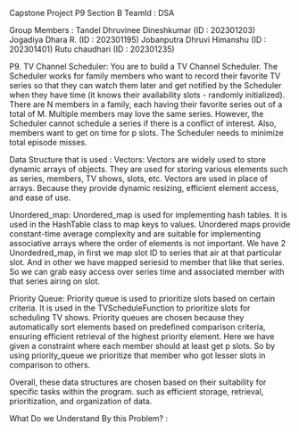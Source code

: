 Capstone Project P9 Section B
TeamId : DSA

Group Members : 
Tandel Dhruvinee Dineshkumar     (ID : 202301203)
Jogadiya Dhara R.                (ID : 202301195)
Jobanputra Dhruvi Himanshu       (ID : 202301401)
Rutu chaudhari                   (ID : 202301235)

P9. TV Channel Scheduler:
You are to build a TV Channel Scheduler. The Scheduler works for family
members who want to record their favorite TV series so that they can watch
them later and get notified by the Scheduler when they have time (it knows their
availability slots - randomly initialized). There are N members in a family, each
having their favorite series out of a total of M. Multiple members may love the
same series. However, the Scheduler cannot schedule a series if there is a
conflict of interest. Also, members want to get on time for p slots. The Scheduler
needs to minimize total episode misses.

Data Structure that is used : 
Vectors: Vectors are widely used to store dynamic arrays of objects. 
        They are used for storing various elements such as series, members, TV shows, slots, etc. 
        Vectors are used in place of arrays. Because they provide dynamic resizing, efficient element access, and ease of use.

Unordered_map: Unordered_map is used for implementing hash tables. 
                It is used in the HashTable class to map keys to values. 
                Unordered maps provide constant-time average complexity and are suitable for implementing associative arrays where the order of elements is not important.
                We have 2 Unordedred_map, in first we map slot ID  to series that air at that particular slot. 
                And in other we have mapped seriesid to member that like that series. 
                So we can grab easy access over series time and associated member with that series airing on slot.  

Priority Queue: Priority queue is used to prioritize slots based on certain criteria. 
                It is used in the TVScheduleFunction to prioritize slots for scheduling TV shows.
                Priority queues are chosen because they automatically sort elements based on predefined comparison criteria, ensuring efficient retrieval of the highest priority element.
                Here we have given a constraint where each member should at least get p slots. So by using priority_queue we prioritize  that member who got lesser slots in comparison to others. 

Overall, these data structures are chosen based on their suitability for specific tasks within the program.
such as efficient storage, retrieval, prioritization, and organization of data.

What Do we Understand By this Problem? :


